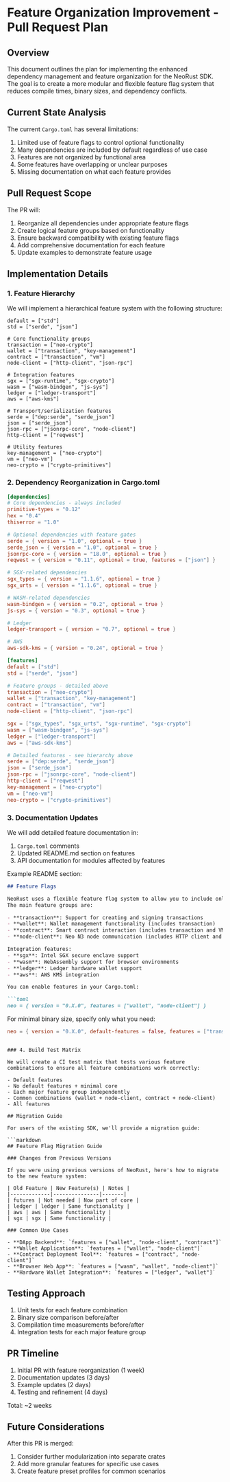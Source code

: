 # Feature Organization Improvement - Pull Request Plan

## Overview

This document outlines the plan for implementing the enhanced dependency management and feature organization for the NeoRust SDK. The goal is to create a more modular and flexible feature flag system that reduces compile times, binary sizes, and dependency conflicts.

## Current State Analysis

The current `Cargo.toml` has several limitations:

1. Limited use of feature flags to control optional functionality
2. Many dependencies are included by default regardless of use case
3. Features are not organized by functional area
4. Some features have overlapping or unclear purposes
5. Missing documentation on what each feature provides

## Pull Request Scope

The PR will:

1. Reorganize all dependencies under appropriate feature flags
2. Create logical feature groups based on functionality
3. Ensure backward compatibility with existing feature flags
4. Add comprehensive documentation for each feature
5. Update examples to demonstrate feature usage

## Implementation Details

### 1. Feature Hierarchy

We will implement a hierarchical feature system with the following structure:

```
default = ["std"]
std = ["serde", "json"]

# Core functionality groups
transaction = ["neo-crypto"]
wallet = ["transaction", "key-management"]
contract = ["transaction", "vm"]
node-client = ["http-client", "json-rpc"]

# Integration features
sgx = ["sgx-runtime", "sgx-crypto"]
wasm = ["wasm-bindgen", "js-sys"]
ledger = ["ledger-transport"]
aws = ["aws-kms"]

# Transport/serialization features
serde = ["dep:serde", "serde_json"]
json = ["serde_json"]
json-rpc = ["jsonrpc-core", "node-client"]
http-client = ["reqwest"]

# Utility features
key-management = ["neo-crypto"]
vm = ["neo-vm"]
neo-crypto = ["crypto-primitives"]
```

### 2. Dependency Reorganization in Cargo.toml

```toml
[dependencies]
# Core dependencies - always included
primitive-types = "0.12"
hex = "0.4"
thiserror = "1.0"

# Optional dependencies with feature gates
serde = { version = "1.0", optional = true }
serde_json = { version = "1.0", optional = true }
jsonrpc-core = { version = "18.0", optional = true }
reqwest = { version = "0.11", optional = true, features = ["json"] }

# SGX-related dependencies
sgx_types = { version = "1.1.6", optional = true }
sgx_urts = { version = "1.1.6", optional = true }

# WASM-related dependencies
wasm-bindgen = { version = "0.2", optional = true }
js-sys = { version = "0.3", optional = true }

# Ledger
ledger-transport = { version = "0.7", optional = true }

# AWS
aws-sdk-kms = { version = "0.24", optional = true }

[features]
default = ["std"]
std = ["serde", "json"]

# Feature groups - detailed above
transaction = ["neo-crypto"]
wallet = ["transaction", "key-management"]
contract = ["transaction", "vm"]
node-client = ["http-client", "json-rpc"]

sgx = ["sgx_types", "sgx_urts", "sgx-runtime", "sgx-crypto"]
wasm = ["wasm-bindgen", "js-sys"]
ledger = ["ledger-transport"]
aws = ["aws-sdk-kms"]

# Detailed features - see hierarchy above
serde = ["dep:serde", "serde_json"]
json = ["serde_json"]
json-rpc = ["jsonrpc-core", "node-client"]
http-client = ["reqwest"]
key-management = ["neo-crypto"]
vm = ["neo-vm"]
neo-crypto = ["crypto-primitives"]
```

### 3. Documentation Updates

We will add detailed feature documentation in:

1. `Cargo.toml` comments
2. Updated README.md section on features
3. API documentation for modules affected by features

Example README section:

```markdown
## Feature Flags

NeoRust uses a flexible feature flag system to allow you to include only the functionality you need. 
The main feature groups are:

- **transaction**: Support for creating and signing transactions
- **wallet**: Wallet management functionality (includes transaction)
- **contract**: Smart contract interaction (includes transaction and VM)
- **node-client**: Neo N3 node communication (includes HTTP client and JSON-RPC)

Integration features:
- **sgx**: Intel SGX secure enclave support
- **wasm**: WebAssembly support for browser environments
- **ledger**: Ledger hardware wallet support
- **aws**: AWS KMS integration

You can enable features in your Cargo.toml:

```toml
neo = { version = "0.X.0", features = ["wallet", "node-client"] }
```

For minimal binary size, specify only what you need:

```toml
neo = { version = "0.X.0", default-features = false, features = ["transaction"] }
```
```

### 4. Build Test Matrix

We will create a CI test matrix that tests various feature combinations to ensure all feature combinations work correctly:

- Default features
- No default features + minimal core
- Each major feature group independently
- Common combinations (wallet + node-client, contract + node-client)
- All features

## Migration Guide

For users of the existing SDK, we'll provide a migration guide:

```markdown
## Feature Flag Migration Guide

### Changes from Previous Versions

If you were using previous versions of NeoRust, here's how to migrate to the new feature system:

| Old Feature | New Feature(s) | Notes |
|-------------|---------------|-------|
| futures | Not needed | Now part of core |
| ledger | ledger | Same functionality |
| aws | aws | Same functionality |
| sgx | sgx | Same functionality |

### Common Use Cases

- **DApp Backend**: `features = ["wallet", "node-client", "contract"]`
- **Wallet Application**: `features = ["wallet", "node-client"]`
- **Contract Deployment Tool**: `features = ["contract", "node-client"]`
- **Browser Web App**: `features = ["wasm", "wallet", "node-client"]`
- **Hardware Wallet Integration**: `features = ["ledger", "wallet"]`
```

## Testing Approach

1. Unit tests for each feature combination
2. Binary size comparison before/after
3. Compilation time measurements before/after
4. Integration tests for each major feature group

## PR Timeline

1. Initial PR with feature reorganization (1 week)
2. Documentation updates (3 days)
3. Example updates (2 days)
4. Testing and refinement (4 days)

Total: ~2 weeks

## Future Considerations

After this PR is merged:

1. Consider further modularization into separate crates
2. Add more granular features for specific use cases
3. Create feature preset profiles for common scenarios 
